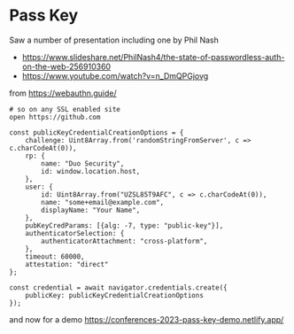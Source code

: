 # Pass Key

Saw a number of presentation including one by Phil Nash 

* https://www.slideshare.net/PhilNash4/the-state-of-passwordless-auth-on-the-web-256910360
* https://www.youtube.com/watch?v=n_DmQPGjovg

from https://webauthn.guide/

```
# so on any SSL enabled site
open https://github.com

const publicKeyCredentialCreationOptions = {
    challenge: Uint8Array.from('randomStringFromServer', c => c.charCodeAt(0)),
    rp: {
        name: "Duo Security",
        id: window.location.host,
    },
    user: {
        id: Uint8Array.from("UZSL85T9AFC", c => c.charCodeAt(0)),
        name: "some+email@example.com",
        displayName: "Your Name",
    },
    pubKeyCredParams: [{alg: -7, type: "public-key"}],
    authenticatorSelection: {
        authenticatorAttachment: "cross-platform",
    },
    timeout: 60000,
    attestation: "direct"
};

const credential = await navigator.credentials.create({
    publicKey: publicKeyCredentialCreationOptions
});
```

and now for a demo https://conferences-2023-pass-key-demo.netlify.app/

